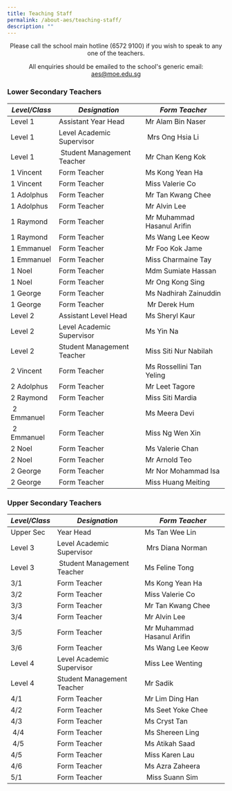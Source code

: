 ```yaml
---
title: Teaching Staff
permalink: /about-aes/teaching-staff/
description: ""
---
```

<p style="text-align:center;">Please call the school main hotline (6572 9100) if you wish to speak to any one of the teachers.</p>

<p style="text-align:center;">All enquiries should be emailed to the school's generic email: <a href="mailto:aes@moe.edu.sg">aes@moe.edu.sg</a></p>



### Lower Secondary Teachers


|_**Level/Class**_|_**Designation**_|_**Form Teacher**_|
| -------- | -------- | -------- |
| Level 1| Assistant Year Head| Mr Alam Bin Naser   |
| Level 1    | Level Academic Supervisor    | &nbsp;Mrs Ong Hsia Li     |
| Level 1   | &nbsp;Student Management Teacher     | Mr Chan Keng Kok   |
| 1 Vincent     |Form Teacher  | Ms Kong Yean Ha   |
| 1 Vincent   | Form Teacher  | Miss Valerie Co     |
| 1 Adolphus   | Form Teacher    | Mr Tan Kwang Chee   |
| 1 Adolphus   | Form Teacher  | Mr Alvin Lee     |
| 1 Raymond   | Form Teacher  | Mr Muhammad Hasanul Arifin   |
| 1 Raymond    |Form Teacher     | Ms Wang Lee Keow   |
| 1 Emmanuel  | Form Teacher     | Mr Foo Kok Jame   |
|1 Emmanuel     | Form Teacher     | Miss Charmaine Tay   |
|1 Noel  | Form Teacher     |Mdm Sumiate Hassan   |
| 1 Noel  | Form Teacher     | Mr Ong Kong Sing  |
| 1 George     | Form Teacher   | Ms Nadhirah Zainuddin   |
| 1 George     | Form Teacher    | &nbsp;Mr Derek Hum   |
| Level 2   | Assistant Level Head| Ms Sheryl Kaur     |
| Level 2    | Level Academic Supervisor   | Ms Yin Na   |
| Level 2   |Student Management Teacher   | Miss Siti Nur Nabilah |
| 2 Vincent     |Form Teacher    | Ms Rossellini Tan Yeling   |
| 2 Adolphus     | Form Teacher    | Mr Leet Tagore     |
| 2 Raymond | Form Teacher     |Miss Siti Mardia |
| &nbsp;2 Emmanuel     | Form Teacher     | Ms Meera Devi  |
|&nbsp;2 Emmanuel  | Form Teacher     | Miss Ng Wen Xin |
| 2 Noel     | Form Teacher     | Ms Valerie Chan    |
| 2 Noel    | Form Teacher     | Mr Arnold Teo   |
| 2 George     | Form Teacher    | Mr Nor Mohammad Isa   |
| 2 George   | Form Teacher    | Miss Huang Meiting  |
	
	
	
	
### Upper Secondary Teachers


|_**Level/Class**_ |_**Designation**_|_**Form Teacher**_|
| -------- | -------- | -------- |
| Upper Sec| Year Head     | Ms Tan Wee Lin   |
| Level 3   | Level Academic Supervisor    | &nbsp;Mrs Diana Norman|
| Level 3  | &nbsp;Student Management Teacher     | Ms Feline Tong|
| 3/1  |Form Teacher  | Ms Kong Yean Ha   |
| 3/2   | Form Teacher  | Miss Valerie Co |
| 3/3  | Form Teacher    | Mr Tan Kwang Chee   |
| 3/4   | Form Teacher  | Mr Alvin Lee     |
| 3/5   | Form Teacher  | Mr Muhammad Hasanul Arifin   |
| 3/6  | Form Teacher  | Ms Wang Lee Keow   |
| Level 4    | Level Academic Supervisor   | Miss Lee Wenting|
| Level 4   |Student Management Teacher   | Mr Sadik |
| 4/1    |Form Teacher    | Mr Lim Ding Han  |
| 4/2   | Form Teacher    | Ms Seet Yoke Chee    |
| 4/3 | Form Teacher     |Ms Cryst Tan |
| &nbsp;4/4    | Form Teacher     | Ms Shereen Ling |
|&nbsp;4/5 | Form Teacher     | Ms Atikah Saad|
| 4/5    | Form Teacher     | Miss Karen Lau   |
| 4/6 | Form Teacher     | Ms Azra Zaheera  |
| 5/1 | Form Teacher    | &nbsp;Miss Suann Sim  |